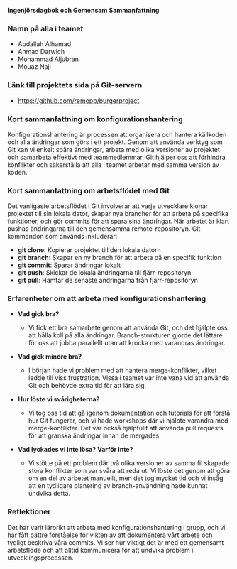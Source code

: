 **Ingenjörsdagbok och Gemensam Sammanfattning**

### Namn på alla i teamet
- Abdallah Alhamad
- Ahmad Darwich
- Mohammad Aljubran
- Mouaz Naji

### Länk till projektets sida på Git-servern
- https://github.com/remopp/burgerproject

### Kort sammanfattning om konfigurationshantering
Konfigurationshantering är processen att organisera och hantera källkoden och alla ändringar som görs i ett projekt. Genom att använda verktyg som Git kan vi enkelt spåra ändringar, arbeta med olika versioner av projektet och samarbeta effektivt med teammedlemmar. Git hjälper oss att förhindra konflikter och säkerställa att alla i teamet arbetar med samma version av koden.

### Kort sammanfattning om arbetsflödet med Git
Det vanligaste arbetsflödet i Git involverar att varje utvecklare klonar projektet till sin lokala dator, skapar nya brancher för att arbeta på specifika funktioner, och gör commits för att spara sina ändringar. När arbetet är klart pushas ändringarna till den gemensamma remote-repositoryn. Git-kommandon som används inkluderar:
- **git clone**: Kopierar projektet till den lokala datorn
- **git branch**: Skapar en ny branch för att arbeta på en specifik funktion
- **git commit**: Sparar ändringar lokalt
- **git push**: Skickar de lokala ändringarna till fjärr-repositoryn
- **git pull**: Hämtar de senaste ändringarna från fjärr-repositoryn

### Erfarenheter om att arbeta med konfigurationshantering
- **Vad gick bra?**
  - Vi fick ett bra samarbete genom att använda Git, och det hjälpte oss att hålla koll på alla ändringar. Branch-strukturen gjorde det lättare för oss att jobba parallellt utan att krocka med varandras ändringar.

- **Vad gick mindre bra?**
  - I början hade vi problem med att hantera merge-konflikter, vilket ledde till viss frustration. Vissa i teamet var inte vana vid att använda Git och behövde extra tid för att lära sig.

- **Hur löste vi svårigheterna?**
  - Vi tog oss tid att gå igenom dokumentation och tutorials för att förstå hur Git fungerar, och vi hade workshops där vi hjälpte varandra med merge-konflikter. Det var också hjälpfullt att använda pull requests för att granska ändringar innan de mergades.

- **Vad lyckades vi inte lösa? Varför inte?**
  - Vi stötte på ett problem där två olika versioner av samma fil skapade stora konflikter som var svåra att reda ut. Vi löste det genom att göra om en del av arbetet manuellt, men det tog mycket tid och vi insåg att en tydligare planering av branch-användning hade kunnat undvika detta.

### Reflektioner
Det har varit lärorikt att arbeta med konfigurationshantering i grupp, och vi har fått bättre förståelse för vikten av att dokumentera vårt arbete och tydligt beskriva våra commits. Vi ser hur viktigt det är med ett gemensamt arbetsflöde och att alltid kommunicera för att undvika problem i utvecklingsprocessen.

